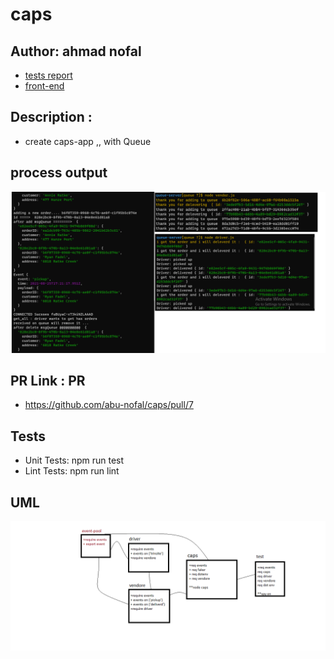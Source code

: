 # caps


## Author: ahmad nofal
- [tests report](https://github.com/abu-nofal/caps/actions)
- [front-end]()
## Description :
- create caps-app ,, with Queue 
## process output
![](./imges/lab13.png)

## PR Link : PR
- https://github.com/abu-nofal/caps/pull/7
## Tests
- Unit Tests: npm run test
- Lint Tests: npm run lint
## UML

![](./imges/lab11a.png)


